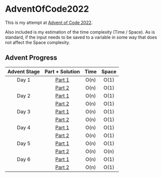 # AdventOfCode2022

This is my attempt at [Advent of Code 2022](https://adventofcode.com/2022/about). 

Also included is my estimation of the time complexity (Time / Space). As is standard, if the input needs to be saved 
to a variable in some way that does not affect the Space complexity.

## Advent Progress


| Advent Stage |                                   Part + Solution                                   | Time | Space |
|:------------:|:-----------------------------------------------------------------------------------:|:----:|:-----:|
|    Day 1     | [Part 1](https://github.com/DavidAHazra/AdventOfCode2022/blob/main/day-1/part-1.py) | O(n) | O(1)  |
|              | [Part 2](https://github.com/DavidAHazra/AdventOfCode2022/blob/main/day-1/part-2.py) | O(n) | O(1)  |
|    Day 2     | [Part 1](https://github.com/DavidAHazra/AdventOfCode2022/blob/main/day-2/part-1.py) | O(n) | O(1)  |
|              | [Part 2](https://github.com/DavidAHazra/AdventOfCode2022/blob/main/day-2/part-2.py) | O(n) | O(1)  |
|    Day 3     | [Part 1](https://github.com/DavidAHazra/AdventOfCode2022/blob/main/day-3/part-1.py) | O(n) | O(1)  |
|              | [Part 2](https://github.com/DavidAHazra/AdventOfCode2022/blob/main/day-3/part-2.py) | O(n) | O(1)  |
|    Day 4     | [Part 1](https://github.com/DavidAHazra/AdventOfCode2022/blob/main/day-4/part-1.py) | O(n) | O(1)  |
|              | [Part 2](https://github.com/DavidAHazra/AdventOfCode2022/blob/main/day-4/part-2.py) | O(n) | O(1)  |
|    Day 5     | [Part 1](https://github.com/DavidAHazra/AdventOfCode2022/blob/main/day-5/part-1.py) | O(n) | O(1)  |
|              | [Part 2](https://github.com/DavidAHazra/AdventOfCode2022/blob/main/day-5/part-2.py) | O(n) | O(n)  |
|    Day 6     | [Part 1](https://github.com/DavidAHazra/AdventOfCode2022/blob/main/day-6/part-1.py) | O(n) | O(1)  |
|              | [Part 2](https://github.com/DavidAHazra/AdventOfCode2022/blob/main/day-6/part-2.py) | O(n) | O(1)  |
